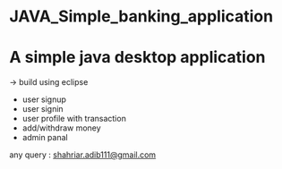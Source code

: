 # JAVA_Simple_banking_application
# A simple java desktop application 
-> build using eclipse 

* user signup
* user signin
* user profile with transaction 
* add/withdraw money 
* admin panal

any query : shahriar.adib111@gmail.com
